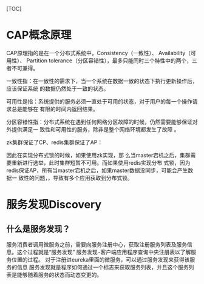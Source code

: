 [TOC]

# CAP概念原理

CAP原理指的是在一个分布式系统中，Consistency（一致性）、 Availability（可用性）、 Partition tolerance（分区容错性），最多只能同时三个特性中的两个，三者不可兼得。

一致性指：在一致性的需求下，当一个系统在数据一致的状态下执行更新操作后，应该保证系统 的数据仍然处于一致的状态。

可用性是指：系统提供的服务必须一直处于可用的状态，对于用户的每一个操作请求总是能够在 有限的时间内返回结果。

分区容错性指：分布式系统在遇到任何网络分区故障的时候，仍然需要能够保证对外提供满足一 致性和可用性的服务，除非是整个网络环境都发生了故障 。

zk集群保证了CP、redis集群保证了AP：

因此在实现分布式锁的时候，如果使用zk实现，那 么当master宕机之后，集群需要重新进行选举，此时集群短暂不可用。而如果使用redis实现分布 式锁，因为redis保证AP，所有当master宕机之后，如果master数据没同步，可能会产生数据一 致性的问题，，导致有多个应用获取到分布式锁。

# 服务发现Discovery

## 什么是服务发现？
服务消费者调用微服务之前，需要向服务注册中心，获取注册服务列表及服务信息。这个过程就是“服务发现”
服务发现 -客户端应用程序查询中央注册表以了解服务位置的过程。
对于注册进eureka里面的微服务，可以通过服务发现来获得该服务的信息
服务发现就是程序如何通过一个标志来获取服务列表，并且这个服务列表是能够随着服务的状态而动态变更的。

# 